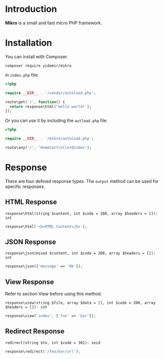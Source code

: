 # Introduction
**Mikro** is a small and fast micro PHP framework.

# Installation
You can install with Composer.
```
composer require yidemir/mikro
````

in `index.php` file:
```php
<?php

require __DIR__ . '/vendor/autoload.php';

route\get('/', function() {
  return response\html('Hello world!');
});
```

Or you can use it by including the `autload.php` file.
```php
<?php

require __DIR__ . '/mikro/autoload.php';

route\any('/', 'HomeController@index');
```

# Response
There are four defined response types. The `output` method can be used for specific responses.

## HTML Response
```response\html(string $content, int $code = 200, array $headers = []): int```
```php
response\html('<b>HTML Content</b>');
```

## JSON Response
```response\json(mixed $content, int $code = 200, array $headers = []): int```
```php
response\json(['message' => 'Ok']);
```

## View Response
Refer to section View before using this method.

```response\view(string $file, array $data = [], int $code = 200, array $headers = []): int```
```php
response\view('index', ['foo' => 'bar']);
```

## Redirect Response
```redirect(string $to, int $code = 301): void```
```php
response\redirect('/foo/bar/url');
```
